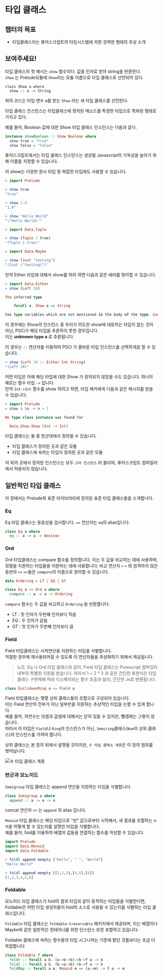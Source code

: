 # 타입 클래스

## 챕터의 목표

- 타입클래스라는 퓨어스크립트의 타입시스템에 의한 강력한 형태의 추상 소개

## 보여주세요!

타입 클래스의 첫 예시는 `show` 함수이다. 값을 인자로 받아 string을 반환한다.  
`show` 는 Prelude모듈에 `Show`라는 모듈 이름으로 타입 클래스로 선언되어 있다.

```purescsript
class Show a where
  show :: a -> String
```

위의 코드는 타입 변수 a를 받는 `Show` 라는 새 타입 클래스를 선언한다.

타입 클래스 인스턴스는 타입클래스에 정의된 메소드를 특정한 타입으로 특화된 형태로 가지고 있다.

예를 들어, Boolean 값에 대한 Show 타입 클래스 인스턴스는 다음과 같다.

```purescript
instance showBoolean :: Show Boolean where
  show true = "true"
  show false = "false"
```

퓨어스크립트에서는 타입 클래스 인스턴스는 생성될 Javascript의 가독성을 높이기 위해 이름을 지정할 수 있습니다.

이 show는 다양한 원시 타입 및 복잡한 타입에도 사용할 수 있습니다.

```purescript
> import Prelude

> show true
"true"

> show 1.0
"1.0"

> show "Hello World"
"\"Hello World\""

> import Data.Tuple

> show (Tuple 1 true)
"(Tuple 1 true)"

> import Data.Maybe

> show (Just "testing")
"(Just \"testing\")"
```

만약 Either 타입에 대해서 show를 하려 하면 다음과 같은 에러를 맞이할 수 있습니다.

```purescript
> import Data.Either
> show (Left 10)

The inferred type

    forall a. Show a => String

has type variables which are not mentioned in the body of the type. Consider adding a type annotation.
```

이 경우에는 Show의 인스턴스 중 우리가 의도한 show에 대응하는 타입이 없는 것이 아닌, PSCi가 해당 타입을 추론하지 못한 경우입니다.  
이는 **unknown type a** 로 추론됩니다.

이 경우는 `::` 연산자를 이용하여 PSCi 가 올바른 타입 인스턴스를 선택하게끔 할 수 있습니다.

```purescript
> show (Left 10 :: Either Int String)
"(Left 10)"
```

어떤 타입은 아예 해당 타입에 대한 Show 가 정의되지 않았을 수도 있습니다. 하나의 예로는 함수 타입 `->` 입니다.  
만약 `Int->Int` 함수를 show 하려고 하면, 타입 체커에게 다음과 같은 메시지를 받을 수 있습니다.

```purescript
> import Prelude
> show $ \n -> n + 1

No type class instance was found for

  Data.Show.Show (Int -> Int)
```

타입 클래스는 둘 중 한군데에서 정의될 수 있습니다.

- 타입 클래스가 정의된 곳과 같은 모듈
- 타입 클래스에 속하는 타입이 정의된 곳과 같은 모듈

이 외의 곳에서 정의된 인스턴스는 모두 `고아 인스턴스` 라 불리며, 퓨어스크립트 컴파일러에서 허용되지 않습니다.

## 일반적인 타입 클래스

이 장에서는 Prelude와 표준 라이브러리에 정의된 표준 타입 클래스들을 소개합니다.

### Eq

Eq 타입 클래스는 동등성을 검사합니다. `==` 연산자는 `eq`의 alias입니다.

```purescript
class Eq a where
  eq :: a -> a -> Boolean
```

### Ord

Ord 타입클래스는 compare 함수를 정의합니다. 이는 두 값을 비교하는 데에 사용하며, 정렬을 지원하는 타입들을 지원하는 데에 사용합니다.
비교 연산자 `>` `<` 와 엄격하지 않은 동반자 `<=` `=>`들은 `compare`의 이름으로 정의할 수 있습니다.

```purescript
data Ordering = LT | EQ | GT

class Eq a <= Ord a where
  compare :: a -> a -> Ordering
```

`compare` 함수는 두 값을 비교하고 `Ordering` 을 반환합니다.

- LT : 첫 인자가 두번째 인자보다 작음
- EQ : 두 인자가 같음
- GT : 첫 인자가 두번째 인자보다 큼

### Field

Field 타입클래스는 사칙연산을 지원하는 타입을 식별합니다.  
적절한 경우에 재사용되어질 수 있도록 이 연산자들을 추상화하기 위해서 제공됩니다.

> 노트: Eq 나 Ord 타입 클래스와 같이, Field 타입 클래스는 Purescript 컴파잉러 내부의 특별한 지원을 받습니다.
> 따라서 1 + 2 \* 3 과 같은 간단한 표현식은 타입 클래스 구현체에 따라 디스패치되는 함수 호출과 달리, 간단한 Js로 변환됩니다.

```purescript
class EuclideanRing a <= Field a
```

Field 타입클래스는 몇몇 상위 클래스들의 조합으로 구성되어 있습니다.  
이는 Field 연산의 전부가 아닌 일부만을 지원하는 추상적인 타입을 논할 수 있게 합니다.  
예를 들어, 자연수는 덧셈과 곱셈에 대해서는 닫혀 있을 수 있지만, 뺄셈에는 그렇지 않습니다.  
따라서 이 타입은 `Field`나 `Ring`의 인스턴스가 아닌, `Semiring`클래스(`Num`의 상위 클래스)의 인스턴스를 가져야 합니다.

상위 클래스는 본 장의 뒤에서 설명될 것이지만, `수 타입 클래스 계층`은 이 장의 범위를 벗어납니다.

![수 타입 클래스 계층]("./img/numericTypeClassHierarchy.png")

### 반군과 모노이드

`Semigroup` 타입 클래스는 append 연산을 지원하는 타입을 식별합니다.

```purescript
class Semigroup a where
  append :: a -> a -> a
```

concat 연산자 `<>` 는 `append` 의 alias 입니다.

`Monoid` 타입 클래스는 해당 타입으로 "빈" 값으로부터 시작해서, 새 결과를 조합하는 `누적`을 어떻게 할 수 있는지를 설명한 타입을 식별합니다.  
예를 들어, fold를 이용하여 배열의 값들을 연결하는 함수를 작성할 수 있습니다.

```purescript
import Prelude
import Data.Monoid
import Data.Foldable

> foldl append mempty ["Hello", " ", "World"]
"Hello World"

> foldl append mempty [[1,2,3],[4,5],[6]]
[1,2,3,4,5,6]
```

### Foldable

모노이드 타입 클래스가 fold의 결과 타입과 같이 동작하는 타입들을 식별한다면, Foldable은 어떤 타입 생성자들이 fold의 소스로 사용될 수 있는지를 식별하는 타입 클래스입니다.

`Foldable` 타입 클래스는 `foldable-traversable` 패키지에서 제공되며, 이는 배열이나 Maybe와 같은 일반적인 컨테이너를 위한 인스턴스 또한 포함하고 있습니다.

Foldable 클래스에 속하는 함수들의 타입 시그니쳐는 기존에 봤던 것들보다는 조금 더 복잡합니다

```purescript
class Foldable f where
  foldr :: forall a b. (a->b->b)->b->f a -> b
  foldl :: forall a b. (b->a->b)->b->f a -> b
  foldMap :: forall a m. Monoid m => (a->m) -> f a -> m
```
